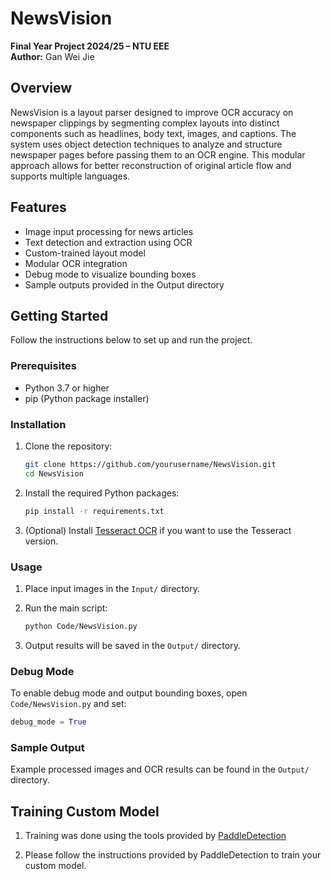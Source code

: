 # NewsVision

**Final Year Project 2024/25 – NTU EEE**  
**Author:** Gan Wei Jie

## Overview

NewsVision is a layout parser designed to improve OCR accuracy on newspaper clippings by segmenting complex layouts into distinct components such as headlines, body text, images, and captions. The system uses object detection techniques to analyze and structure newspaper pages before passing them to an OCR engine. This modular approach allows for better reconstruction of original article flow and supports multiple languages.

## Features

- Image input processing for news articles  
- Text detection and extraction using OCR  
- Custom-trained layout model
- Modular OCR integration
- Debug mode to visualize bounding boxes  
- Sample outputs provided in the Output directory

## Getting Started

Follow the instructions below to set up and run the project.

### Prerequisites

- Python 3.7 or higher
- pip (Python package installer)

### Installation

1. Clone the repository:
    ```bash
    git clone https://github.com/yourusername/NewsVision.git
    cd NewsVision
    ```

2. Install the required Python packages:
    ```bash
    pip install -r requirements.txt
    ```

3. (Optional) Install [Tesseract OCR](https://github.com/tesseract-ocr/tesseract) if you want to use the Tesseract version.

### Usage

1. Place input images in the `Input/` directory.

2. Run the main script:
    ```bash
    python Code/NewsVision.py
    ```

3. Output results will be saved in the `Output/` directory.

### Debug Mode

To enable debug mode and output bounding boxes, open `Code/NewsVision.py` and set:

```python
debug_mode = True
```
### Sample Output

Example processed images and OCR results can be found in the `Output/` directory.

## Training Custom Model

1. Training was done using the tools provided by [PaddleDetection](https://github.com/PaddlePaddle/PaddleDetection/tree/release/2.8)

2. Please follow the instructions provided by PaddleDetection to train your custom model.